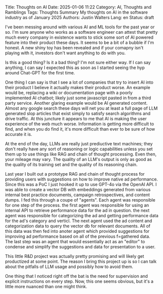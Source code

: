 Title: Thoughts on AI
Date: 2025-01-06 11:22
Category: AI, Thoughts and Ramblings
Tags: Thoughts
Summary My thoughts on AI in the software industry as of January 2025
Authors: Justin Walters
Lang: en
Status: draft

I've been messing around with various AI and ML tools for the past year or so. I'm sure anyone who works as a software engineer can attest that pretty much every company in existence wants to stick some sort of AI powered feature into their product these days. It seems to be a bit of a bubble if I'm honest. A new shiny toy has been revealed and if your comapny isn't playing with it, investors don't want anything to do with you.

Is this a good thing? Is it a bad thing? I'm not sure either way. If I can say anything, I can say I expected this as soon as I started seeing the hyp around Chat-GPT for the first time.

One thing I can say is that I see a lot of companies that try to insert AI into their product I believe it actually makes their product worse. An example would be, replacing a wiki or documentation page with a poorly implemented AI chatbot; likely just some javascript pasted in from a third party service. Another glaring example would be AI generated content. Almost any google search these days will net you at least a full page of LLM generated slop articles that exist simply to satisfy search algorithms and drive traffic. At this juncture it appears to me that AI is making the user experience of the web much worse. Information is getting more difficult to find, and when you do find it, it's more difficult than ever to be sure of how accurate it is.

At the end of the day, LLMs are really just prediuctive text machines; they don't really have any sort of reasoning or logic capabilities unless you set them up to use things like RAG and chain of thought processing. Even then, your mileage may vary. The quality of an LLM's output is only as good as the quality of its training set and the quality of its reasoning chain.

Last year I built out a prototype RAG and chain of thought process for providing users with suggestions on how to improve native ad performance. Since this was a PoC I just hooked it up to use GPT-4o via the OpenAI API. I was able to create a vector DB with embeddings generated from various internal best practice documents, campaign retrospectives, and content dumps. I fed this through a coupe of "agents". Each agent was responsible for one step of the process. the first agent was responsible for using an internal API to retrieve performance data for the ad in question. the next agent was responsible for categorizing the ad and getting performance data for the ad's category and verticl. The next agent used the ad content and categorization data to query the vector db for relevant documents. All of this data was then fed into anoter agent which provided suggestions for improving ad performance based on all of the previous f=gathered data. The last step was an agent that would essentially act as an "editor" to condense and simplify the suggestions and data for presentation to a user.

This little R&D project was actually pretty promising and will likely get productized at some point. The reason I bring this project up is so I can talk about the pitfalls of LLM usage and possibly how to avoid them. 

One thing that I noticed right off the bat is the need for supervision and explicit instructions on every step. Now, this one seems obvious, but it's a little more nuanced than one might think.
